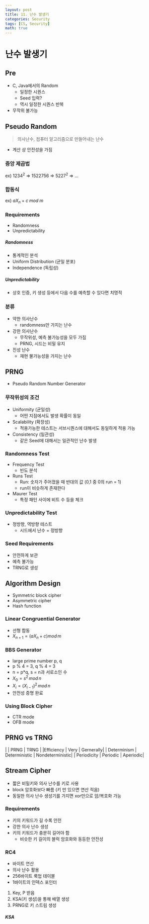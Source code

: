 ```yaml
---
layout: post
title: 11. 난수 발생기
categories: Security
tags: [CS, Security]
math: true
---
```


# 난수 발생기

## Pre

- C, Java에서의 Random
  - 일정한 시퀀스
  - Seed 입력?
  - 역시 일정한 시퀀스 반복
- 무작위 불가능

## Pseudo Random

> 의사난수, 컴퓨터 알고리즘으로 만들어내는 난수

- 계산 상 안전성을 가짐

### 중앙 제곱법

ex) $1234^2$ => 1522756 => $5227^2$ => ...

### 합동식

ex) $aX_n + c\;mod\;m$

### Requirements

- Randomness
- Unpredictability

##### Randomness

- 통계적인 분석
- Uniform Distribution (균일 분포)
- Independence (독립성)

##### Unpredictability

- 상호 인증, 키 생성 등에서 다음 수를 예측할 수 있다면 치명적

### 분류

- 약한 의사난수
  - randomness만 가지는 난수
- 강한 의사난수
  - 무작위성, 예측 불가능성을 모두 가짐
  - PRNG, 시드는 비밀 유지
- 진성 난수
  - 재현 불가능성을 가지는 난수

## PRNG

- Pseudo Random Number Generator

### 무작위성의 조건

- Uniformity (균일성)
  - 어떤 지점에서도 발생 확률이 동일
- Scalability (확장성)
  - 적용가능한 테스트는 서브시퀀스에 대해서도 동일하게 적용 가능
- Consistency (일관성)
  - 같은 Seed에 대해서는 일관적인 난수 발생

### Randomness Test

- Frequency Test
  - 빈도 분석
- Runs Test
  - Run: 숫자가 주어졌을 때 반대의 값 (0,1 중 0의 run = 1)
  - run이 비슷하게 존재한다
- Maurer Test
  - 특정 패턴 사이에 비트 수 등을 체크

### Unpredictability Test

- 정방향, 역방향 테스트
  - 시드에서 난수 = 정방향

### Seed Requirements

- 안전하게 보관
- 예측 불가능
- TRNG로 생성

## Algorithm Design

- Symmetric block cipher
- Asymmetric cipher
- Hash function

### Linear Congruential Generator

- 선형 합동
- $X_{n + 1} = (aX_n + c) mod\,m$

### BBS Generator

- large prime number p, q
- p % 4 = 3, q % 4 = 3
- n = p\*q, s = n과 서로소인 수
- $X_0 = s^2\,mod\,n$
- $X_i = (X_{i-1})^2\,mod\,n$
- 안전성 증명 완료

### Using Block Cipher

- CTR mode
- OFB mode

## PRNG vs TRNG

| | PRNG | TRNG |
|Efficiency | Very | Gernerally|
| Determinism | Deterministic | Nondeterministic|
| Periodicity | Periodic | Aperiodic|

## Stream Cipher

- 짧은 비밀키와 의사 난수를 키로 사용
- block 암호화보다 빠름 (키 만 있으면 연산 적음)
- 동일한 의사 난수 생성기를 가지면 xor만으로 암/복호화 가능

### Requirements

- 키의 키워드가 길 수록 안전
- 강한 의사 난수 생성
- 키의 키워드가 충분히 길어야 함
  - 비슷한 키 길이의 블럭 암호화와 동등한 안전성

### RC4

- 바이트 연산
- 의사 난수 활용
- 256바이트 룩업 테이블
- 1바이트의 인덱스 포인터

1. Key, P 받음
2. KSA(키 생성)을 통해 배열 생성
3. PRNG로 키 스트림 생성

##### KSA

